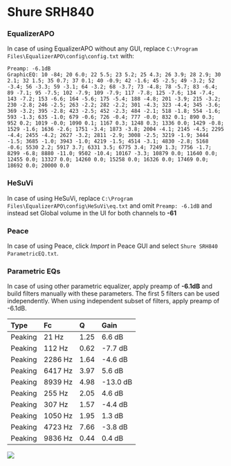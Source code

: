 # Shure SRH840

### EqualizerAPO
In case of using EqualizerAPO without any GUI, replace `C:\Program Files\EqualizerAPO\config\config.txt`
with:
```
Preamp: -6.1dB
GraphicEQ: 10 -84; 20 6.0; 22 5.5; 23 5.2; 25 4.3; 26 3.9; 28 2.9; 30 2.1; 32 1.5; 35 0.7; 37 0.1; 40 -0.9; 42 -1.6; 45 -2.5; 49 -3.2; 52 -3.4; 56 -3.3; 59 -3.1; 64 -3.2; 68 -3.7; 73 -4.8; 78 -5.7; 83 -6.4; 89 -7.1; 95 -7.5; 102 -7.9; 109 -7.9; 117 -7.8; 125 -7.6; 134 -7.4; 143 -7.2; 153 -6.6; 164 -5.6; 175 -5.4; 188 -4.8; 201 -3.9; 215 -3.2; 230 -2.8; 246 -2.5; 263 -2.2; 282 -2.2; 301 -4.3; 323 -4.4; 345 -3.6; 369 -3.2; 395 -2.8; 423 -2.5; 452 -2.3; 484 -2.1; 518 -1.8; 554 -1.6; 593 -1.3; 635 -1.0; 679 -0.6; 726 -0.4; 777 -0.0; 832 0.1; 890 0.3; 952 0.2; 1019 -0.0; 1090 0.1; 1167 0.3; 1248 0.3; 1336 0.0; 1429 -0.8; 1529 -1.6; 1636 -2.6; 1751 -3.4; 1873 -3.8; 2004 -4.1; 2145 -4.5; 2295 -4.4; 2455 -4.2; 2627 -3.2; 2811 -2.9; 3008 -2.5; 3219 -1.9; 3444 -1.5; 3685 -1.0; 3943 -1.0; 4219 -1.5; 4514 -3.1; 4830 -2.8; 5168 -0.6; 5530 2.2; 5917 3.7; 6331 3.5; 6775 3.4; 7249 1.3; 7756 -1.7; 8299 -6.8; 8880 -11.0; 9502 -10.4; 10167 -3.3; 10879 0.0; 11640 0.0; 12455 0.0; 13327 0.0; 14260 0.0; 15258 0.0; 16326 0.0; 17469 0.0; 18692 0.0; 20000 0.0
```

### HeSuVi
In case of using HeSuVi, replace `C:\Program Files\EqualizerAPO\config\HeSuVi\eq.txt` and omit `Preamp:
-6.1dB` and instead set Global volume in the UI for both channels to **-61**

### Peace
In case of using Peace, click *Import* in Peace GUI and select `Shure SRH840 ParametricEQ.txt`.

### Parametric EQs
In case of using other parametric equalizer, apply preamp of **-6.1dB** and build filters manually
with these parameters. The first 5 filters can be used independently.
When using independent subset of filters, apply preamp of -6.1dB.

| Type    | Fc      |    Q | Gain     |
|:--------|:--------|:-----|:---------|
| Peaking | 21 Hz   | 1.25 | 6.6 dB   |
| Peaking | 112 Hz  | 0.62 | -7.7 dB  |
| Peaking | 2286 Hz | 1.64 | -4.6 dB  |
| Peaking | 6417 Hz | 3.97 | 5.6 dB   |
| Peaking | 8939 Hz | 4.98 | -13.0 dB |
| Peaking | 255 Hz  | 2.05 | 4.6 dB   |
| Peaking | 307 Hz  | 1.57 | -4.4 dB  |
| Peaking | 1050 Hz | 1.95 | 1.3 dB   |
| Peaking | 4723 Hz | 7.66 | -3.8 dB  |
| Peaking | 9836 Hz | 0.44 | 0.4 dB   |

![](https://raw.githubusercontent.com/jaakkopasanen/AutoEq/master/results/headphonecom/sbaf-serious/Shure%20SRH840/Shure%20SRH840.png)